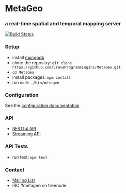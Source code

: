 # MetaGeo 
### a real-time spatial and temporal mapping server 
[![Build Status](https://travis-ci.org/craveprogramminginc/MetaGeo.png?branch=master)](https://travis-ci.org/craveprogramminginc/MetaGeo)


### Setup
* install [mongodb](http://docs.mongodb.org/manual/installation/)
* clone the repositry: `git clone https://github.com/CraveProgrammingInc/MetaGeo.git`  
* `cd MetaGeo`  
* install packages: `npm install`  
* run `node ./bin/metageo` 

### Configuration
See the [configuration documentation](https://github.com/craveprogramminginc/MetaGeo/wiki/Configuration)

### API
* [RESTful API](https://github.com/craveprogramminginc/MetaGeo/wiki/API)
* [Streaming API](https://github.com/craveprogramminginc/MetaGeo/wiki/Streaming-API)

### API Tests
* run test: `npm test`   

### Contact
* [Mailing List](https://groups.google.com/a/craveprogramming.com/forum/#!forum/metageo-dev)
* IRC #metageo on freenode
